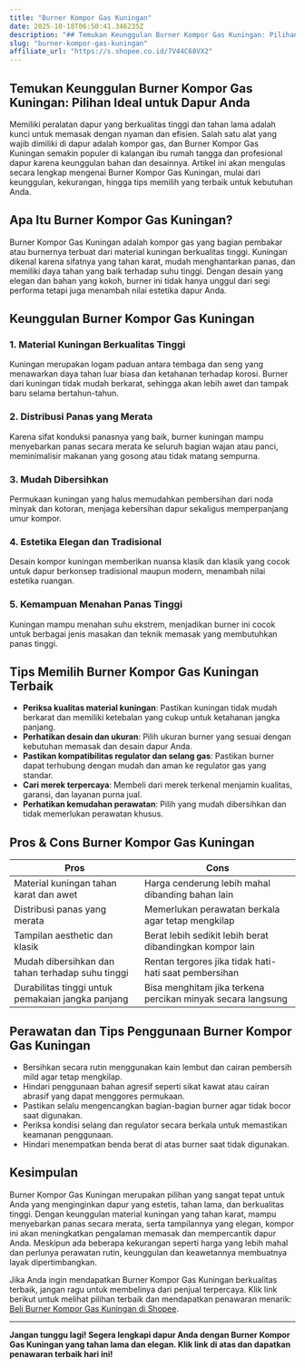 ```yaml
---
title: "Burner Kompor Gas Kuningan"
date: 2025-10-18T06:50:41.346235Z
description: "## Temukan Keunggulan Burner Kompor Gas Kuningan: Pilihan Ideal untuk Dapur Anda..."
slug: "burner-kompor-gas-kuningan"
affiliate_url: "https://s.shopee.co.id/7V44C68VX2"
---
```

## Temukan Keunggulan Burner Kompor Gas Kuningan: Pilihan Ideal untuk Dapur Anda

Memiliki peralatan dapur yang berkualitas tinggi dan tahan lama adalah kunci untuk memasak dengan nyaman dan efisien. Salah satu alat yang wajib dimiliki di dapur adalah kompor gas, dan Burner Kompor Gas Kuningan semakin populer di kalangan ibu rumah tangga dan profesional dapur karena keunggulan bahan dan desainnya. Artikel ini akan mengulas secara lengkap mengenai Burner Kompor Gas Kuningan, mulai dari keunggulan, kekurangan, hingga tips memilih yang terbaik untuk kebutuhan Anda.

## Apa Itu Burner Kompor Gas Kuningan?

Burner Kompor Gas Kuningan adalah kompor gas yang bagian pembakar atau burnernya terbuat dari material kuningan berkualitas tinggi. Kuningan dikenal karena sifatnya yang tahan karat, mudah menghantarkan panas, dan memiliki daya tahan yang baik terhadap suhu tinggi. Dengan desain yang elegan dan bahan yang kokoh, burner ini tidak hanya unggul dari segi performa tetapi juga menambah nilai estetika dapur Anda.

## Keunggulan Burner Kompor Gas Kuningan

### 1. Material Kuningan Berkualitas Tinggi

Kuningan merupakan logam paduan antara tembaga dan seng yang menawarkan daya tahan luar biasa dan ketahanan terhadap korosi. Burner dari kuningan tidak mudah berkarat, sehingga akan lebih awet dan tampak baru selama bertahun-tahun.

### 2. Distribusi Panas yang Merata

Karena sifat konduksi panasnya yang baik, burner kuningan mampu menyebarkan panas secara merata ke seluruh bagian wajan atau panci, meminimalisir makanan yang gosong atau tidak matang sempurna.

### 3. Mudah Dibersihkan

Permukaan kuningan yang halus memudahkan pembersihan dari noda minyak dan kotoran, menjaga kebersihan dapur sekaligus memperpanjang umur kompor.

### 4. Estetika Elegan dan Tradisional

Desain kompor kuningan memberikan nuansa klasik dan klasik yang cocok untuk dapur berkonsep tradisional maupun modern, menambah nilai estetika ruangan.

### 5. Kemampuan Menahan Panas Tinggi

Kuningan mampu menahan suhu ekstrem, menjadikan burner ini cocok untuk berbagai jenis masakan dan teknik memasak yang membutuhkan panas tinggi.

## Tips Memilih Burner Kompor Gas Kuningan Terbaik

- **Periksa kualitas material kuningan**: Pastikan kuningan tidak mudah berkarat dan memiliki ketebalan yang cukup untuk ketahanan jangka panjang.
- **Perhatikan desain dan ukuran**: Pilih ukuran burner yang sesuai dengan kebutuhan memasak dan desain dapur Anda.
- **Pastikan kompatibilitas regulator dan selang gas**: Pastikan burner dapat terhubung dengan mudah dan aman ke regulator gas yang standar.
- **Cari merek terpercaya**: Membeli dari merek terkenal menjamin kualitas, garansi, dan layanan purna jual.
- **Perhatikan kemudahan perawatan**: Pilih yang mudah dibersihkan dan tidak memerlukan perawatan khusus.

## Pros & Cons Burner Kompor Gas Kuningan

| **Pros** | **Cons** |
|------------|--------------|
| Material kuningan tahan karat dan awet | Harga cenderung lebih mahal dibanding bahan lain |
| Distribusi panas yang merata | Memerlukan perawatan berkala agar tetap mengkilap |
| Tampilan aesthetic dan klasik | Berat lebih sedikit lebih berat dibandingkan kompor lain |
| Mudah dibersihkan dan tahan terhadap suhu tinggi | Rentan tergores jika tidak hati-hati saat pembersihan |
| Durabilitas tinggi untuk pemakaian jangka panjang | Bisa menghitam jika terkena percikan minyak secara langsung |

## Perawatan dan Tips Penggunaan Burner Kompor Gas Kuningan

- Bersihkan secara rutin menggunakan kain lembut dan cairan pembersih mild agar tetap mengkilap.
- Hindari penggunaan bahan agresif seperti sikat kawat atau cairan abrasif yang dapat menggores permukaan.
- Pastikan selalu mengencangkan bagian-bagian burner agar tidak bocor saat digunakan.
- Periksa kondisi selang dan regulator secara berkala untuk memastikan keamanan penggunaan.
- Hindari menempatkan benda berat di atas burner saat tidak digunakan.

## Kesimpulan

Burner Kompor Gas Kuningan merupakan pilihan yang sangat tepat untuk Anda yang menginginkan dapur yang estetis, tahan lama, dan berkualitas tinggi. Dengan keunggulan material kuningan yang tahan karat, mampu menyebarkan panas secara merata, serta tampilannya yang elegan, kompor ini akan meningkatkan pengalaman memasak dan mempercantik dapur Anda. Meskipun ada beberapa kekurangan seperti harga yang lebih mahal dan perlunya perawatan rutin, keunggulan dan keawetannya membuatnya layak dipertimbangkan.

Jika Anda ingin mendapatkan Burner Kompor Gas Kuningan berkualitas terbaik, jangan ragu untuk membelinya dari penjual terpercaya. Klik link berikut untuk melihat pilihan terbaik dan mendapatkan penawaran menarik: [Beli Burner Kompor Gas Kuningan di Shopee](https://s.shopee.co.id/7V44C68VX2).

---

**Jangan tunggu lagi! Segera lengkapi dapur Anda dengan Burner Kompor Gas Kuningan yang tahan lama dan elegan. Klik link di atas dan dapatkan penawaran terbaik hari ini!**